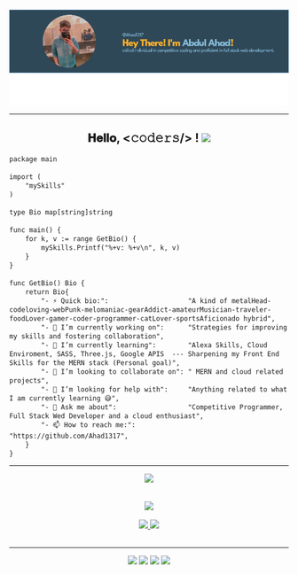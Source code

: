 <p align="center">
  <img src="./image (3).png" />
</p>
<hr>
<h2 align="center">
  𝐇𝐞𝐥𝐥𝐨, &lt;𝚌𝚘𝚍𝚎𝚛𝚜/&gt; !
  <a target="_blank">
    <img src="https://github.com/JayantGoel001/JayantGoel001/blob/master/GIF/Hi.gif" width="40px" />
  </a>
</h2>


```golang
package main

import (
	"mySkills"
)

type Bio map[string]string

func main() {
	for k, v := range GetBio() {
		mySkills.Printf("%+v: %+v\n", k, v)
	}
}

func GetBio() Bio {
	return Bio{
		"- ⚡ Quick bio:":                    "A kind of metalHead-codeloving-webPunk-melomaniac-gearAddict-amateurMusician-traveler-foodLover-gamer-coder-programmer-catLover-sportsAficionado hybrid",
		"- 🔭 I’m currently working on":      "Strategies for improving my skills and fostering collaboration",
		"- 🌱 I’m currently learning":        "Alexa Skills, Cloud Enviroment, SASS, Three.js, Google APIS  --- Sharpening my Front End Skills for the MERN stack (Personal goal)",
		"- 👯 I’m looking to collaborate on": " MERN and cloud related projects",
		"- 🤔 I’m looking for help with":     "Anything related to what I am currently learning 😅",
		"- 💬 Ask me about":                  "Competitive Programmer, Full Stack Wed Developer and a cloud enthusiast",
		"- 📫 How to reach me:":              "https://github.com/Ahad1317",
	}
}
```
----
<div align="center">
  <a href="https://github.com/Ahad1317">
  <img height="180em" src="https://github-readme-stats.vercel.app/api/top-langs/?username=Ahad1317&layout=compact&langs_count=7&theme=dracula"/>
</div>
<br>
<div align="center">
	 
![](https://github-profile-summary-cards.vercel.app/api/cards/profile-details?username=Ahad1317&theme=dracula)

![](https://github-profile-summary-cards.vercel.app/api/cards/stats?username=Ahad1317&theme=dracula) ![](https://github-profile-summary-cards.vercel.app/api/cards/productive-time?username=Ahad1317&theme=dracula)
 <br /><br/>
</div>
<hr>
<div align ="center"> 
  <a href="https://instagram.com/itsjust_ahad?igshid=MjEwN2IyYWYwYw==" target="_blank"><img src="https://img.shields.io/badge/-Instagram-%23333?style=for-the-badge&logo=instagram&logoColor=white" target="_blank"></a>
 <a href="https://www.facebook.com/azan.khan.96592?mibextid=LQQJ4d" target="_blank"><img src="https://img.shields.io/badge/Facebook-%23333?style=for-the-badge&logo=facebook&logoColor=white" target="_blank"></a> 
  <a href = "mailto:aa9500@srmist.edu.in"><img src="https://img.shields.io/badge/-Gmail-%23333?style=for-the-badge&logo=gmail&logoColor=white" target="_blank"></a>
  <a href="https://www.linkedin.com/in/abdul-a-53b146129/" target="_blank"><img src="https://img.shields.io/badge/-LinkedIn-%23333?style=for-the-badge&logo=linkedin&logoColor=white" target="_blank"></a> 
</div>


<br />



